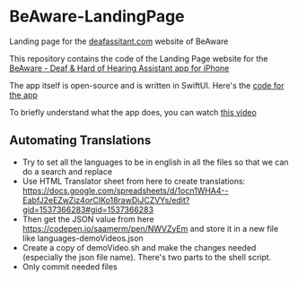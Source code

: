 # BeAware-LandingPage
Landing page for the [deafassitant.com](https://conferencecaptioning.com) website of BeAware

This repository contains the code of the Landing Page website for the [BeAware - Deaf & Hard of Hearing Assistant app for iPhone](https://conferencecaptioning.com)

The app itself is open-source and is written in SwiftUI. Here's the [code for the app](https://github.com/philparkus/BeAware)

To briefly understand what the app does, you can watch [this video](https://vimeo.com/950840441)

**Automating Translations**
--------
- Try to set all the languages to be in english in all the files so that we can do a search and replace
- Use HTML Translator sheet from here to create translations: https://docs.google.com/spreadsheets/d/1ocn1WHA4--EabfJ2eEZwZjz4orCIKo18rawDiJCZVYs/edit?gid=1537366283#gid=1537366283
- Then get the JSON value from here https://codepen.io/saamerm/pen/NWVZyEm and store it in a new file like languages-demoVideos.json
- Create a copy of demoVideo.sh and make the changes needed (especially the json file name). There's two parts to the shell script.
- Only commit needed files